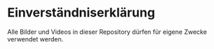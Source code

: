# Einverständniserklärung 
Alle Bilder und Videos in dieser Repository dürfen für eigene Zwecke verwendet werden.
